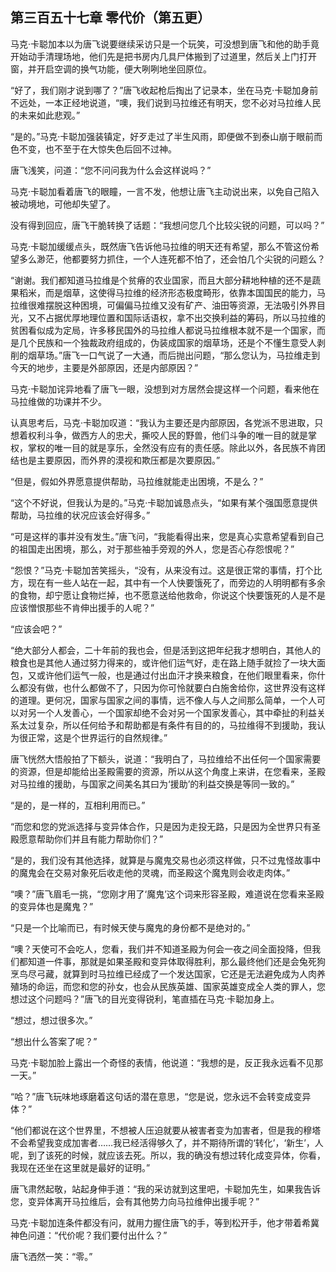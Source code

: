 ## 第三百五十七章 零代价（第五更）
马克·卡聪加本以为唐飞说要继续采访只是一个玩笑，可没想到唐飞和他的助手竟开始动手清理场地，他们先是把书房内几具尸体搬到了过道里，然后关上门打开窗，并开启空调的换气功能，便大咧咧地坐回原位。

“好了，我们刚才说到哪了？”唐飞收起枪后掏出了记录本，坐在马克·卡聪加身前不远处，一本正经地说道，“噢，我们说到马拉维还有明天，您不必对马拉维人民的未来如此悲观。”

“是的。”马克·卡聪加强装镇定，好歹走过了半生风雨，即便做不到泰山崩于眼前而色不变，也不至于在大惊失色后回不过神。

唐飞浅笑，问道：“您不问问我为什么会这样说吗？”

马克·卡聪加看着唐飞的眼瞳，一言不发，他想让唐飞主动说出来，以免自己陷入被动境地，可他却失望了。

没有得到回应，唐飞干脆转换了话题：“我想问您几个比较尖锐的问题，可以吗？”

马克·卡聪加缓缓点头，既然唐飞告诉他马拉维的明天还有希望，那么不管这份希望多么渺茫，他都要努力抓住，一个人连死都不怕了，还会怕几个尖锐的问题么？

“谢谢。我们都知道马拉维是个贫瘠的农业国家，而且大部分耕地种植的还不是蔬果稻米，而是烟草，这使得马拉维的经济形态极度畸形，依靠本国国民的能力，马拉维很难摆脱这种困境，可偏偏马拉维又没有矿产、油田等资源，无法吸引外界目光，又不占据优厚地理位置和国际话语权，拿不出交换利益的筹码，所以马拉维的贫困看似成为定局，许多移民国外的马拉维人都说马拉维根本就不是一个国家，而是几个民族和一个独裁政府组成的，伪装成国家的烟草场，还是个不懂生意受人剥削的烟草场。”唐飞一口气说了一大通，而后抛出问题，“那么您认为，马拉维走到今天的地步，主要是外部原因，还是内部原因？”

马克·卡聪加诧异地看了唐飞一眼，没想到对方居然会提这样一个问题，看来他在马拉维做的功课并不少。

认真思考后，马克·卡聪加叹道：“我认为主要还是内部原因，各党派不思进取，只想着权利斗争，做西方人的忠犬，撕咬人民的野兽，他们斗争的唯一目的就是掌权，掌权的唯一目的就是享乐，全然没有应有的责任感。除此以外，各民族不肯团结也是主要原因，而外界的漠视和欺压都是次要原因。”

“但是，假如外界愿意提供帮助，马拉维就能走出困境，不是么？”

“这个不好说，但我认为是的。”马克·卡聪加诚恳点头，“如果有某个强国愿意提供帮助，马拉维的状况应该会好得多。”

“可是这样的事并没有发生。”唐飞问，“我能看得出来，您是真心实意希望看到自己的祖国走出困境，那么，对于那些袖手旁观的外人，您是否心存怨恨呢？”

“怨恨？”马克·卡聪加苦笑摇头，“没有，从来没有过。这是很正常的事情，打个比方，现在有一些人站在一起，其中有一个人快要饿死了，而旁边的人明明都有多余的食物，却宁愿让食物烂掉，也不愿意送给他救命，你说这个快要饿死的人是不是应该憎恨那些不肯伸出援手的人呢？”

“应该会吧？”

“绝大部分人都会，二十年前的我也会，但是活到这把年纪我才想明白，其他人的粮食也是其他人通过努力得来的，或许他们运气好，走在路上随手就捡了一块大面包，又或许他们运气一般，也是通过付出血汗才换来粮食，在他们眼里看来，你什么都没有做，也什么都做不了，只因为你可怜就要白白施舍给你，这世界没有这样的道理。更何况，国家与国家之间的事情，远不像人与人之间那么简单，一个人可以对另一个人发善心，一个国家却绝不会对另一个国家发善心，其中牵扯的利益关系太过复杂，所以任何给予和帮助都是有条件有目的的，马拉维得不到援助，我认为很正常，这是个世界运行的自然规律。”

唐飞恍然大悟般拍了下额头，说道：“我明白了，马拉维给不出任何一个国家需要的资源，但是却能给出圣殿需要的资源，所以从这个角度上来讲，在您看来，圣殿对马拉维的援助，与国家之间美名其曰为‘援助’的利益交换是等同一致的。”

“是的，是一样的，互相利用而已。”

“而您和您的党派选择与变异体合作，只是因为走投无路，只是因为全世界只有圣殿愿意帮助你们并且有能力帮助你们？”

“是的，我们没有其他选择，就算是与魔鬼交易也必须这样做，只不过鬼怪故事中的魔鬼会在交易对象死后收走他的灵魂，而圣殿这个魔鬼则会收走肉体。”

“噢？”唐飞眉毛一挑，“您刚才用了‘魔鬼’这个词来形容圣殿，难道说在您看来圣殿的变异体也是魔鬼？”

“只是一个比喻而已，有时候天使与魔鬼的身份都不是绝对的。”

“噢？天使可不会吃人，您看，我们并不知道圣殿为何会一夜之间全面投降，但我们都知道一件事，那就是如果圣殿和变异体取得胜利，那么最终他们还是会兔死狗烹鸟尽弓藏，就算到时马拉维已经成了一个发达国家，它还是无法避免成为人肉养殖场的命运，而您和您的孙女，也会从民族英雄、国家英雄变成全人类的罪人，您想过这个问题吗？”唐飞的目光变得锐利，笔直插在马克·卡聪加身上。

“想过，想过很多次。”

“想出什么答案了呢？”

马克·卡聪加脸上露出一个奇怪的表情，他说道：“我想的是，反正我永远看不见那一天。”

“哈？”唐飞玩味地琢磨着这句话的潜在意思，“您是说，您永远不会转变成变异体？”

“他们都说在这个世界里，不想被人压迫就要从被害者变为加害者，但是我的穆塔不会希望我变成加害者……我已经活得够久了，并不期待所谓的‘转化’，‘新生’，人呢，到了该死的时候，就应该去死。所以，我的确没有想过转化成变异体，你看，我现在还坐在这里就是最好的证明。”

唐飞肃然起敬，站起身伸手道：“我的采访就到这里吧，卡聪加先生，如果我告诉您，变异体离开马拉维后，会有其他势力向马拉维伸出援手呢？”

马克·卡聪加连条件都没有问，就用力握住唐飞的手，等到松开手，他才带着希冀神色问道：“代价呢？我们要付出什么？”

唐飞洒然一笑：“零。”

